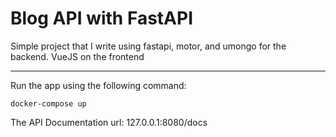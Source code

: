 # Blog API with FastAPI


Simple project that I write using fastapi, motor, and umongo for the backend. VueJS on the frontend

----------------------------

Run the app using the following command:
```
docker-compose up
```

The API Documentation url:
127.0.0.1:8080/docs
